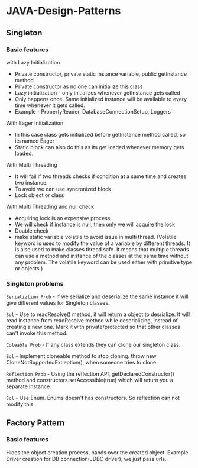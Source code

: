 # JAVA-Design-Patterns

## Singleton

### Basic features
with Lazy Initialization

* Private constructor, private static instance variable, public getInstance method
* Private constructor as no one can initialize this class
* Lazy initialization - only initializes whenever getInstance gets called
* Only happens once. Same initialized instance will be available to every time whenever it gets called.
* Example - PropertyReader, DatabaseConnectionSetup, Loggers

With Eager Initialization

* In this case class gets initialized before getInstance method called, so its named Eager
* Static block can also do this as its get loaded whenever memory gets loaded.

With Multi Threading

* It will fail if two threads checks if condition at a same time and creates two instance.
* To avoid we can use syncronized block
* Lock object or class

With Multi Threading and null check
* Acquiring lock is an expensive process
* We will check if instance is null, then only we will acquire the lock
* Double check
* make static variable volatile to avoid issue in multi thread. (Volatile keyword is used to modify the value of a variable by different threads. It is also used to make classes thread safe. It means that multiple threads can use a method and instance of the classes at the same time without any problem. The volatile keyword can be used either with primitive type or objects.)

### Singleton problems
`Serializtion Prob` - If we serialize and deserialize the same instance it will give different values for Singleton classes.

`Sol` - Use to readResolve() method, it will return a object to desrialize. It will read instance from readResolve method while deserializing, instead of creating a new one. Mark it with private/protected so that other classes can't invoke this method.

`Coleable Prob` - If any class extends they can clone our singleton class.

`Sol` - Implement cloneable method to stop cloning. throw new CloneNotSupportedException(), when someone tries to clone.

`Reflection Prob` - Using the reflection API, getDeclaredConstructor() method and  constructors.setAccessible(true) which will return you a separate instance.

`Sol` - Use Enum. Enums doesn't has constructors. So reflection can not modify this.

## Factory Pattern

### Basic features

Hides the object creation process, hands over the created object. Example - Driver creation for DB connection(JDBC driver), we just pass urls.